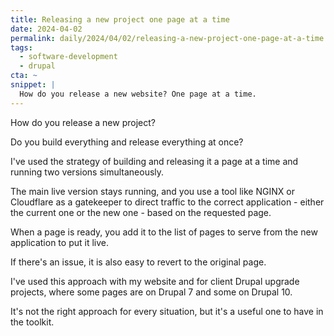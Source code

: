 ```yaml
---
title: Releasing a new project one page at a time
date: 2024-04-02
permalink: daily/2024/04/02/releasing-a-new-project-one-page-at-a-time
tags:
  - software-development
  - drupal
cta: ~
snippet: |
  How do you release a new website? One page at a time.
---
```


How do you release a new project?

Do you build everything and release everything at once?

I've used the strategy of building and releasing it a page at a time and running two versions simultaneously.

The main live version stays running, and you use a tool like NGINX or Cloudflare as a gatekeeper to direct traffic to the correct application - either the current one or the new one - based on the requested page.

When a page is ready, you add it to the list of pages to serve from the new application to put it live.

If there's an issue, it is also easy to revert to the original page.

I've used this approach with my website and for client Drupal upgrade projects, where some pages are on Drupal 7 and some on Drupal 10.

It's not the right approach for every situation, but it's a useful one to have in the toolkit.
